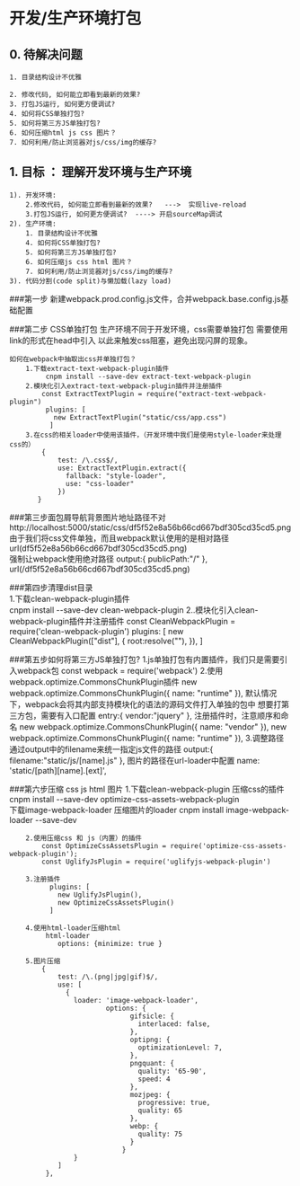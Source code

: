 # 开发/生产环境打包
## 0. 待解决问题
	1. 目录结构设计不优雅
	
    2. 修改代码, 如何能立即看到最新的效果?
    3. 打包JS运行, 如何更方便调试?
    4. 如何将CSS单独打包?
    5. 如何将第三方JS单独打包?
    6. 如何压缩html js css 图片？
    7. 如何利用/防止浏览器对js/css/img的缓存?
    
## 1. 目标 ： 理解开发环境与生产环境
    1). 开发环境: 
        2.修改代码, 如何能立即看到最新的效果?   --->  实现live-reload
        3.打包JS运行, 如何更方便调试?  ----> 开启sourceMap调试
    2). 生产环境: 
    	1. 目录结构设计不优雅
        4. 如何将CSS单独打包?
	    5. 如何将第三方JS单独打包?
	    6. 如何压缩js css html 图片？
	    7. 如何利用/防止浏览器对js/css/img的缓存?
    3). 代码分割(code split)与懒加载(lazy load)
        
###第一步
	新建webpack.prod.config.js文件，合并webpack.base.config.js基础配置

###第二步 CSS单独打包
	生产环境不同于开发环境，css需要单独打包   需要使用link的形式在head中引入
	以此来触发css阻塞，避免出现闪屏的现象。
	
	如何在webpack中抽取出css并单独打包？
		1.下载extract-text-webpack-plugin插件
			 cnpm install --save-dev extract-text-webpack-plugin
		2.模块化引入extract-text-webpack-plugin插件并注册插件
			const ExtractTextPlugin = require("extract-text-webpack-plugin")
			 plugins: [
			   new ExtractTextPlugin("static/css/app.css")
			  ]
		3.在css的相关loader中使用该插件，（开发环境中我们是使用style-loader来处理css的）
			{
		        test: /\.css$/,
		        use: ExtractTextPlugin.extract({
		          fallback: "style-loader",
		          use: "css-loader"
		        })
		   }

###第三步面包屑导航背景图片地址路径不对
		http://localhost:5000/static/css/df5f52e8a56b66cd667bdf305cd35cd5.png
		由于我们将css文件单独，而且webpack默认使用的是相对路径
				url(df5f52e8a56b66cd667bdf305cd35cd5.png)		   
		强制让webpack使用绝对路径
				output:{
					publicPath:"/"
				},
				url(/df5f52e8a56b66cd667bdf305cd35cd5.png)

###第四步清理dist目录	
		1.下载clean-webpack-plugin插件	
		 	cnpm install --save-dev clean-webpack-plugin
		2..模块化引入clean-webpack-plugin插件并注册插件
			const CleanWebpackPlugin = require('clean-webpack-plugin')
			plugins: [
			   new CleanWebpackPlugin(["dist"], {
		    		root:resolve(""),
		    	}),
			]


###第五步如何将第三方JS单独打包?
		1.js单独打包有内置插件，我们只是需要引入webpack包
			const webpack = require('webpack')
		2.使用webpack.optimize.CommonsChunkPlugin插件
			 new webpack.optimize.CommonsChunkPlugin({
		   		name: "runtime"
		  	 }),
			默认情况下，webpack会将其内部支持模块化的语法的源码文件打入单独的包中
			想要打第三方包，需要有入口配置
				entry:{
					vendor:"jquery"
				},
			注册插件时，注意顺序和命名
				new webpack.optimize.CommonsChunkPlugin({
			   		name: "vendor"
			  	 }),
		    	new webpack.optimize.CommonsChunkPlugin({
			   		name: "runtime"
			  	 }),
		3.调整路径
			通过output中的filename来统一指定js文件的路径
				output:{
					filename:"static/js/[name].js"
				},
			图片的路径在url-loader中配置
			 	name: 'static/[path][name].[ext]',

###第六步压缩 css js html 图片
		1.下载clean-webpack-plugin   压缩css的插件	   
			cnpm install --save-dev optimize-css-assets-webpack-plugin  	
			下载image-webpack-loader  压缩图片的loader
			cnpm install image-webpack-loader --save-dev
		
		2.使用压缩css 和 js（内置）的插件
			const OptimizeCssAssetsPlugin = require('optimize-css-assets-webpack-plugin');
			const UglifyJsPlugin = require('uglifyjs-webpack-plugin')

		3.注册插件
		 	  plugins: [
			    new UglifyJsPlugin(),
			    new OptimizeCssAssetsPlugin()
			  ]
			  
		4.使用html-loader压缩html
	     	 html-loader																				
	    		options: {minimize: true }
	    
		5.图片压缩
			{
		        test: /\.(png|jpg|gif)$/,
		        use: [
		          {
		            loader: 'image-webpack-loader',
		                    options: {
						          gifsicle: {
						            interlaced: false,
						          },
						          optipng: {
						            optimizationLevel: 7,
						          },
						          pngquant: {
						            quality: '65-90',
						            speed: 4
						          },
						          mozjpeg: {
						            progressive: true,
						            quality: 65
						          },
						          webp: {
						            quality: 75
						          }
						        }
					}
		        ]
		     },
			


    
    